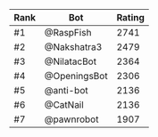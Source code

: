 Rank|Bot|Rating
---|---|---
#1|@RaspFish|2741
#2|@Nakshatra3|2479
#3|@NilatacBot|2364
#4|@OpeningsBot|2306
#5|@anti-bot|2136
#6|@CatNail|2136
#7|@pawnrobot|1907
